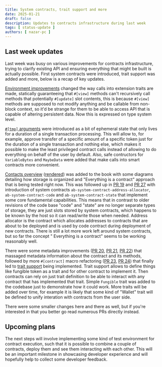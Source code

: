 ```yaml
---
title: System contracts, trait support and more
date: 2025-01-21
draft: false
description: Updates to contracts infrastructure during last week
tags: [ status-update ]
authors: [ nazar-pc ]
---
```


## Last week updates

Last week was busy on various improvements for contracts infrastructure, trying to clarify existing API and ensuring
everything that might be built is actually possible. First system contracts were introduced, trait support was added and
more, below is a recap of key updates.

<!--more-->

[Environment improvements](https://github.com/nazar-pc/abundance/pull/13) changed the way calls into extension traits
are made, statically guaranteeing that `#[view]` methods can't recursively call methods that potentially `#[update]`
slot contents, this is because `#[view]` methods are supposed to not modify anything and be callable from non-block
context, so it'd be strange for them to be able to access API that is capable of altering persistent data. Now this is
expressed on type system level.

[`#[tmp]` arguments](https://github.com/nazar-pc/abundance/pull/14) were introduced as a bit of ephemeral state that
only lives for a duration of a single transaction processing. This will allow to, for example, approve transfer of a
specific amount of a specific token just for the duration of a single transaction and nothing else, which makes it
possible to make the least privileged contract calls instead of allowing to do everything on behalf of the user by
default. Also, safe contructors for `VariableBytes` and `MaybeData` were added that make calls into smart contracts more
convenient.

[Contacts overview] ([rendered]) was added to the book with some diagrams detailing how storage is organized and
"Everything is a contract" approach that is being tested right now. This was followed up in [PR 19] and [PR 27] with
introduction of system contracts `ab-system-contract-address-allocator`, `ab-system-contract-code` and
`ab-system-contract-state` that implement some core fundamental capabilities. This means that in contrast to older
revisions of the code base "code" and "state" are no longer separate types of storage, they are just slots stored by
system contracts, which happens to be known by the host so it can read/write those when needed. Address allocator is the
contract which allocates addresses to contracts that are about to be deployed and is used by code contract during
deployment of new contracts. There is still a lot more work left around system contracts, but so far the concept "
Everything is a contract" seems to be working reasonably well.

[Contacts overview]: https://github.com/nazar-pc/abundance/pull/16

[rendered]: https://abundance.build/book/Execution_environment/Contracts_overview.html

[PR 19]: https://github.com/nazar-pc/abundance/pull/19

[PR 27]: https://github.com/nazar-pc/abundance/pull/27

There were some metadata improvements ([PR 20], [PR 21], [PR 22]) that massaged metadata information about the contract
and its methods, followed by more `#[contract]` macro refactoring ([PR 23], [PR 24]) that finally led to [trait support]
being implemented. Trait support allows to define things like fungible token as a trait and for other contract to
implement it. Then contracts can rely on just trait definition to be able to interact with any contract that has
implemented that trait. Simple `Fungible` trait was added to the codebase just to demonstrate how it could work. More
traits will be added over time, for example it is likely that some kind of "Wallet" trait will be defined to unify
interation with contracts from the user side.

[PR 20]: https://github.com/nazar-pc/abundance/pull/20

[PR 21]: https://github.com/nazar-pc/abundance/pull/21

[PR 22]: https://github.com/nazar-pc/abundance/pull/22

[PR 23]: https://github.com/nazar-pc/abundance/pull/23

[PR 24]: https://github.com/nazar-pc/abundance/pull/24

[trait support]: https://github.com/nazar-pc/abundance/pull/25

There were some smaller changes here and there as well, but if you're interested in that you better go read numerous PRs
directly instead.

## Upcoming plans

The next steps will involve implementing some kind of test environment for contract execution, such that it is possible
to combine a couple of contracts, deploy them and see them interacting with each other. This will be an important
milestone in showcasing developer experience and will hopefully help to collect some developer feedback.
